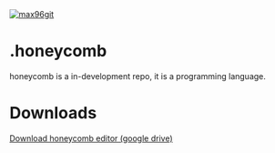 <a href="https://github.com/max96git/honeycomb" target="_blank">
  <img src="assets/images/honeycomb.ico" alt="max96git" />
</a>

# .honeycomb
honeycomb is a in-development repo, it is a programming language.
# Downloads
[Download honeycomb editor (google drive)](https://drive.google.com/file/d/1yn0Uby3lBqXWKUizOrq4x7YQ32MVyXec/view)
